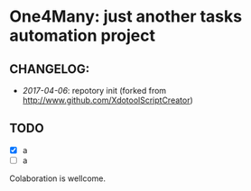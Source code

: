 # One4Many: just another tasks automation project
## CHANGELOG:

- _2017-04-06_: repotory init (forked from http://www.github.com/XdotoolScriptCreator)

## TODO
- [x] a
- [ ] a

Colaboration is wellcome.
